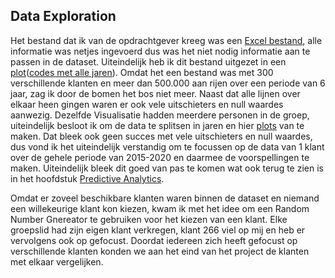 ## Data Exploration


Het bestand dat ik van de opdrachtgever kreeg was een [Excel bestand](https://github.com/Emir-Acikgoz-50/Minor-Data-Science/blob/main/Notebook%20Bewijzen/excel%20bestand.PNG), alle informatie was netjes ingevoerd dus was het niet nodig informatie aan te passen in de dataset.
Uiteindelijk heb ik dit bestand uitgezet in een [plot](https://github.com/Emir-Acikgoz-50/Minor-Data-Science/blob/main/Notebook%20Bewijzen/plot%201.PNG)([codes met alle jaren](https://github.com/Emir-Acikgoz-50/Minor-Data-Science/blob/main/Notebook%20Codes/Overzicht%20Data%20Klant%20266.ipynb)). Omdat het een bestand was met 300 verschillende klanten en meer dan 500.000 aan rijen over een periode van 6 jaar, zag ik  door de bomen het bos niet meer. Naast dat alle lijnen over elkaar heen gingen waren er ook vele uitschieters en null waardes aanwezig. Dezelfde Visualisatie hadden meerdere personen in de groep, uiteindelijk besloot ik om de data te splitsen in jaren en hier [plots](https://github.com/Emir-Acikgoz-50/Minor-Data-Science/blob/main/Notebook%20Bewijzen/plot%201%20%20per%20jaar%20(2015).PNG) van te maken. Dat bleek ook geen succes met vele uitschieters en null waardes, dus vond ik het uiteindelijk verstandig om te focussen op de data van 1 klant over de gehele periode van 2015-2020 en daarmee de voorspellingen te maken. Uiteindelijk bleek dit goed van pas te komen wat ook terug te zien is in het hoofdstuk [Predictive Analytics](https://github.com/Emir-Acikgoz-50/Minor-Data-Science/blob/main/Predictive%20Analytics%20Hoofdstuk/Visualizing%20the%20outcome%20of%20a%20model.md).

Omdat er zoveel beschikbare klanten waren binnen de dataset en niemand een willekeurige klant kon kiezen, kwam ik met het idee om een Random Number Gnereator te gebruiken voor het kiezen van een klant. Elke groepslid had zijn eigen klant verkregen, klant 266 viel op mij en heb er vervolgens ook op gefocust. Doordat iedereen zich heeft gefocust op verschillende klanten konden we aan het eind van het project de klanten met elkaar vergelijken.

